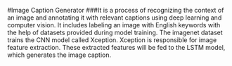 #Image Caption Generator
###It  is a process of recognizing the context of an image and annotating it with relevant captions using deep learning and computer vision. It includes labeling an image with English keywords with the help of datasets provided during model training. The imagenet dataset trains the CNN model called Xception. Xception is responsible for image feature extraction. These extracted features will be fed to the LSTM model, which generates the image caption.
